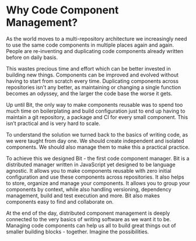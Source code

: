 
# Why Code Component Management?

As the world moves to a multi-repository architecture we increasingly need to use the same code components in multiple places again and again. People are re-inventing and duplicating code components already written before on daily basis.

This wastes precious time and effort which can be better invested in building new things. Components can be improved and evolved without having to start from scratch every time. Duplicating components across repositories isn't any better, as maintaining or changing a single function becomes an odyssey, and the larger the code base the worse it gets.

Up until Bit, the only way to make components reusable was to spend too much time on boilerplating and build configuration just to end up having to maintain a git repository, a package and CI for every small component. This isn’t practical and is very hard to scale.

To understand the solution we turned back to the basics of writing code, as we were taught from day one. We should create independent and isolated components. We should also manage them to make this a practical practice.

To achieve this we designed Bit - the first code component manager. Bit is a distributed manager written in JavaScript yet designed to be language agnostic. It allows you to make components reusable with zero initial configuration and use these components across repositories. It also helps to store, organize and manage your components. It allows you to group your components by context, while also handling versioning, dependency management, build and test execution and more. Bit also makes components easy to find and collaborate on.

At the end of the day, distributed component management is deeply connected to the very basics of writing software as we want it to be. Managing code components can help us all to build great things out of smaller building blocks - together. Imagine the possibilities.
